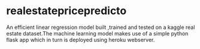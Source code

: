 # realestatepricepredicto
An efficient linear regression model built ,trained and tested on a kaggle real estate dataset.The machine learning model makes use of a simple python flask app which in turn is deployed using heroku webserver.
